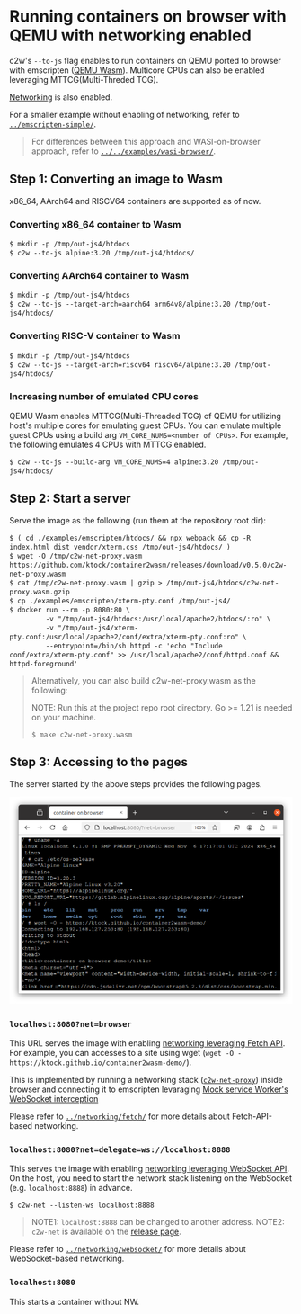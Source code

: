 # Running containers on browser with QEMU with networking enabled

c2w's `--to-js` flag enables to run containers on QEMU ported to browser with emscripten ([QEMU Wasm](https://github.com/ktock/qemu-wasm)).
Multicore CPUs can also be enabled leveraging MTTCG(Multi-Threded TCG).

[Networking](../networking) is also enabled.

For a smaller example without enabling of networking, refer to [`../emscripten-simple/`](../emscripten-simple/).

> For differences between this approach and WASI-on-browser approach, refer to [`../../examples/wasi-browser/`](../../examples/wasi-browser/).

## Step 1: Converting an image to Wasm

x86_64, AArch64 and RISCV64 containers are supported as of now.

### Converting x86_64 container to Wasm

```
$ mkdir -p /tmp/out-js4/htdocs
$ c2w --to-js alpine:3.20 /tmp/out-js4/htdocs/
```

### Converting AArch64 container to Wasm

```
$ mkdir -p /tmp/out-js4/htdocs
$ c2w --to-js --target-arch=aarch64 arm64v8/alpine:3.20 /tmp/out-js4/htdocs/
```

### Converting RISC-V container to Wasm

```
$ mkdir -p /tmp/out-js4/htdocs
$ c2w --to-js --target-arch=riscv64 riscv64/alpine:3.20 /tmp/out-js4/htdocs/
```

### Increasing number of emulated CPU cores

QEMU Wasm enables MTTCG(Multi-Threaded TCG) of QEMU for utilizing host's multiple cores for emulating guest CPUs.
You can emulate multiple guest CPUs using a build arg `VM_CORE_NUMS=<number of CPUs>`.
For example, the following emulates 4 CPUs with MTTCG enabled.

```
$ c2w --to-js --build-arg VM_CORE_NUMS=4 alpine:3.20 /tmp/out-js4/htdocs/
```

## Step 2: Start a server

Serve the image as the following (run them at the repository root dir):

```
$ ( cd ./examples/emscripten/htdocs/ && npx webpack && cp -R index.html dist vendor/xterm.css /tmp/out-js4/htdocs/ )
$ wget -O /tmp/c2w-net-proxy.wasm https://github.com/ktock/container2wasm/releases/download/v0.5.0/c2w-net-proxy.wasm
$ cat /tmp/c2w-net-proxy.wasm | gzip > /tmp/out-js4/htdocs/c2w-net-proxy.wasm.gzip
$ cp ./examples/emscripten/xterm-pty.conf /tmp/out-js4/
$ docker run --rm -p 8080:80 \
         -v "/tmp/out-js4/htdocs:/usr/local/apache2/htdocs/:ro" \
         -v "/tmp/out-js4/xterm-pty.conf:/usr/local/apache2/conf/extra/xterm-pty.conf:ro" \
         --entrypoint=/bin/sh httpd -c 'echo "Include conf/extra/xterm-pty.conf" >> /usr/local/apache2/conf/httpd.conf && httpd-foreground'
```

> Alternatively, you can also build c2w-net-proxy.wasm as the following:
>
> NOTE: Run this at the project repo root directory. Go >= 1.21 is needed on your machine.
> 
> ```
> $ make c2w-net-proxy.wasm
> ```

## Step 3: Accessing to the pages

The server started by the above steps provides the following pages.

![Container on browser](../../docs/images/emscripten-qemu-alpine-net-browser.png)

### `localhost:8080?net=browser` 

This URL serves the image with enabling [networking leveraging Fetch API](../networking/fetch/).
For example, you can accesses to a site using wget (`wget -O - https://ktock.github.io/container2wasm-demo/`).

This is implemented by running a networking stack ([`c2w-net-proxy`](../../../extras/c2w-net-proxy)) inside browser and connecting it to emscripten levaraging [Mock service Worker's WebSocket interception](https://mswjs.io/docs/basics/handling-websocket-events/)

Please refer to [`../networking/fetch/`](../networking/fetch/) for more details about Fetch-API-based networking.

### `localhost:8080?net=delegate=ws://localhost:8888`

This serves the image with enabling [networking leveraging WebSocket API](../networking/websocket/).
On the host, you need to start the network stack listening on the WebSocket (e.g. `localhost:8888`) in advance.

```
$ c2w-net --listen-ws localhost:8888
```

> NOTE1: `localhost:8888` can be changed to another address.
> NOTE2: `c2w-net` is available on the [release page](https://github.com/ktock/container2wasm/releases).

Please refer to [`../networking/websocket/`](../networking/websocket/) for more details about WebSocket-based networking.

### `localhost:8080`

This starts a container without NW.
